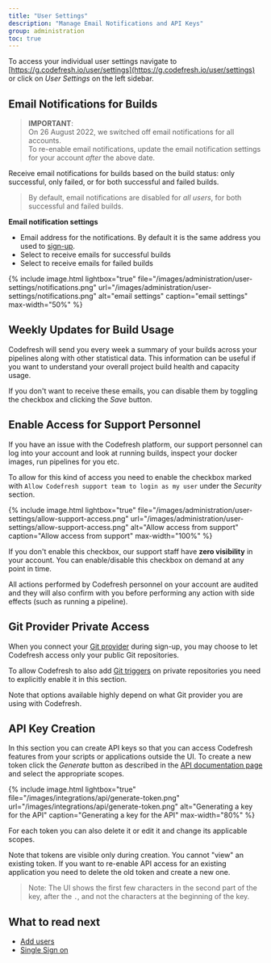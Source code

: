 ```yaml
---
title: "User Settings"
description: "Manage Email Notifications and API Keys"
group: administration
toc: true
---
```


To access your individual user settings navigate to [https://g.codefresh.io/user/settings](https://g.codefresh.io/user/settings) or click on *User Settings* on the left sidebar.

## Email Notifications for Builds 

> **IMPORTANT**:  
  On 26 August 2022, we switched off email notifications for all accounts.  
  To re-enable email notifications, update the email notification settings for your account _after_ the above date.
  

Receive email notifications for builds based on the build status: only successful, only failed, or for both successful and failed builds.  

> By default, email notifications are disabled for _all users_, for both successful and failed builds.

**Email notification settings**  

* Email address for the notifications. By default it is the same address you used to [sign-up]({{site.baseurl}}/docs/getting-started/create-a-codefresh-account/).
* Select to receive emails for successful builds
* Select to receive emails for failed builds



{% include image.html
lightbox="true"
file="/images/administration/user-settings/notifications.png"
url="/images/administration/user-settings/notifications.png"
alt="email settings"
caption="email settings"
max-width="50%"
%}



## Weekly Updates for Build Usage

Codefresh will send you every week a summary of your builds across your pipelines along with other statistical data. This information can be useful if you want to understand your overall project build health and capacity usage.

If you don't want to receive these emails, you can disable them by toggling the checkbox and clicking the *Save* button.

## Enable Access for Support Personnel

If you have an issue with the Codefresh platform, our support personnel can log into your account and look at running
builds, inspect your docker images, run pipelines for you etc.

To allow for this kind of access you need to enable the checkbox marked with `Allow Codefresh support team to login as my user` 
under the *Security* section.

{% include image.html
lightbox="true"
file="/images/administration/user-settings/allow-support-access.png"
url="/images/administration/user-settings/allow-support-access.png"
alt="Allow access from support"
caption="Allow access from support"
max-width="100%"
%}

If you don't enable this checkbox, our support staff have **zero visibility** in your account. You can enable/disable this checkbox on demand at any point in time.

All actions performed by Codefresh personnel on your account are audited and they will also confirm with you before performing any action with side effects (such as running a pipeline).


## Git Provider Private Access

When you connect your [Git provider]({{site.baseurl}}/docs/integrations/git-providers/) during sign-up, you may choose to let Codefresh access only your public Git repositories.

To allow Codefresh to also add [Git triggers]({{site.baseurl}}/docs/configure-ci-cd-pipeline/triggers/git-triggers/) on private repositories you need to explicitly enable it in this section. 

Note that options available highly depend on what Git provider you are using with Codefresh.

## API Key Creation

In this section you can create API keys so that you can access Codefresh features from your scripts or applications outside the UI. To create a new token click the *Generate* button as described in the [API documentation page]({{site.baseurl}}/docs/integrations/codefresh-api/#authentication-instructions) and select the appropriate scopes.

{% include image.html
lightbox="true"
file="/images/integrations/api/generate-token.png"
url="/images/integrations/api/generate-token.png"
alt="Generating a key for the API"
caption="Generating a key for the API"
max-width="80%"
%}

For each token you can also delete it or edit it and change its applicable scopes.

Note that tokens are visible only during creation. You cannot "view" an existing token. If you want to re-enable API access for an existing application you need to delete the old token and create a new one.

> Note: The UI shows the first few characters in the second part of the key, after the `.`, and not the characters at the beginning of the key.

## What to read next

* [Add users]({{site.baseurl}}/docs/administration/invite-your-team-member/)
* [Single Sign on]({{site.baseurl}}/docs/administration/single-sign-on/)

